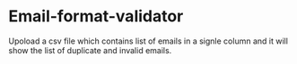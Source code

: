 # Email-format-validator

Upoload a csv file which contains list of emails in a signle column and it will show the list of duplicate and invalid emails.

